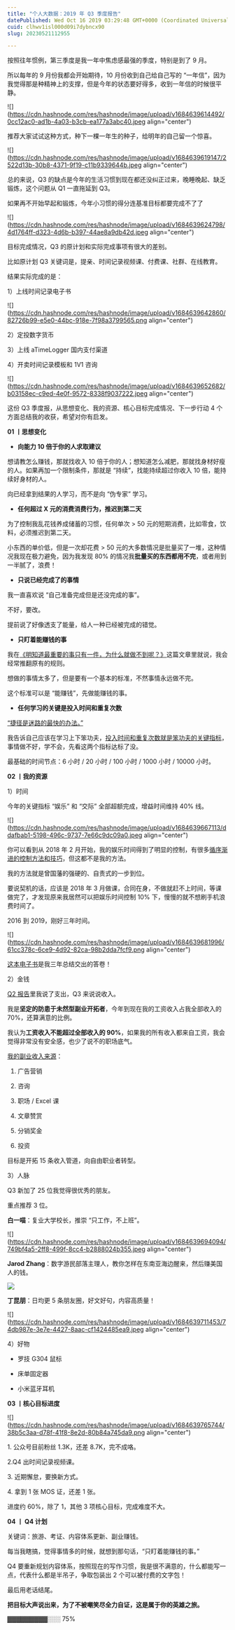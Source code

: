```yaml
---
title: "个人大数据：2019 年 Q3 季度报告"
datePublished: Wed Oct 16 2019 03:29:48 GMT+0000 (Coordinated Universal Time)
cuid: clhwv1isl000d09i7dybncx90
slug: 20230521112955

---
```


按照往年惯例，第三季度是我一年中焦虑感最强的季度，特别是到了 9 月。

所以每年的 9 月份我都会开始期待，10 月份收到自己给自己写的 “一年信”，因为我觉得那是种精神上的支撑，但是今年的状态要好得多，收到一年信的时候很平静。

![](https://cdn.hashnode.com/res/hashnode/image/upload/v1684639614492/0cc12ac0-ad1b-4a03-b3cb-ea177a3abc40.jpeg align="center")

推荐大家试试这种方式，种下一棵一年生的种子，给明年的自己留一个惊喜。

![](https://cdn.hashnode.com/res/hashnode/image/upload/v1684639619147/2522d13b-30b8-4371-9f19-c11b9339644b.jpeg align="center")

总的来说，Q3 的缺点是今年的生活习惯到现在都还没纠正过来，晚睡晚起、缺乏锻炼，这个问题从 Q1 一直拖延到 Q3。

如果再不开始早起和锻炼，今年小习惯的得分连基准目标都要完成不了了

![](https://cdn.hashnode.com/res/hashnode/image/upload/v1684639624798/4d1764ff-d323-4d6b-b397-44ae8a9db42d.jpeg align="center")

目标完成情况，Q3 的原计划和实际完成事项有很大的差别。

比如原计划 Q3 关键词是，提亲、时间记录视频课、付费课、社群、在线教育。

结果实际完成的是：

1）上线时间记录电子书

![](https://cdn.hashnode.com/res/hashnode/image/upload/v1684639642860/82726b99-e5e0-44bc-918e-7f98a3799565.png align="center")

2）定投数字货币

3）上线 aTimeLogger 国内支付渠道

4）开卖时间记录模板和 1V1 咨询

![](https://cdn.hashnode.com/res/hashnode/image/upload/v1684639652682/b03158ec-c9ed-4e0f-9572-8338f9037222.jpeg align="center")

这份 Q3 季度报，从思想变化、我的资源、核心目标完成情况、下一步行动 4 个方面总结我的收获，希望对你有启发。

**01 丨思想变化**

* **向能力 10 倍于你的人求取建议**
    

想请教怎么赚钱，那就找收入 10 倍于你的人；想知道怎么减肥，那就找身材好瘦的人。如果再加一个限制条件，那就是 “持续”，找能持续超过你收入 10 倍，能持续好身材的人。

向已经拿到结果的人学习，而不是向 “伪专家” 学习。

* **任何超过 X 元的消费消费行为，推迟到第二天**
    

为了控制我乱花钱养成储蓄的习惯，任何单次 &gt; 50 元的短期消费，比如零食，饮料，必须推迟到第二天。

小东西的单价低，但是一次却花费 &gt; 50 元的大多数情况是批量买了一堆，这种情况我现在极力避免，因为我发现 80% 的情况我**批量买的东西都用不完**，或者用到一半腻了，浪费！

* **只说已经完成了的事情**
    

我一直喜欢说 “自己准备完成但是还没完成的事”。

不好，要改。

提前说了好像透支了能量，给人一种已经被完成的错觉。

* **只盯着能赚钱的事**
    

我在[《明知道最重要的事只有一件，为什么就做不到呢？》](http://mp.weixin.qq.com/s?__biz=MzI3MzU5MDA1OQ==&mid=2247485806&idx=1&sn=eb3aa4486e431f28ac0fe90095c9b3a7&chksm=eb21bb2adc56323c9a985e6093a9f9cc718272558a0b5222d5abcdf50e6ccc54c5d16baaaf76&scene=21#wechat_redirect)这篇文章里就说，我会经常推翻原有的规则。

想做的事情太多了，但是要有一个基本的标准，不然事情永远做不完。

这个标准可以是 “能赚钱”，先做能赚钱的事。

* **任何学习的关键是投入时间和重复次数**
    

[“捷径是迷路的最快的办法。”](https://mp.weixin.qq.com/s?__biz=MzIyMTI0MDY1NA==&mid=2651162075&idx=1&sn=121c49f66f44f72a0b3bbe02e3ff99e0&scene=21#wechat_redirect)

我告诉自己应该在学习上下笨功夫，[投入时间和重复次数就是笨功夫的关键指标](http://mp.weixin.qq.com/s?__biz=MzI3MzU5MDA1OQ==&mid=2247485854&idx=1&sn=12fd8ba5df11cc854675c68d32abf3ea&chksm=eb21bbdadc5632ccb501a87be9bd6a090f9f17e2072be2b77a39034111b819b2545b19f07c72&scene=21#wechat_redirect)，事情做不好，学不会，先看这两个指标达标了没。

最基础的时间节点：6 小时 / 20 小时 / 100 小时 / 1000 小时 / 10000 小时。

**02 丨我的资源**

1）时间

今年的关键指标 “娱乐” 和 “交际” 全部超额完成，增益时间维持 40% 线。

![](https://cdn.hashnode.com/res/hashnode/image/upload/v1684639667113/ddafbab1-5198-496c-9737-7e66c9dc09a0.jpeg align="center")

你可以看到从 2018 年 2 月开始，我的娱乐时间得到了明显的控制，有很多[循序渐进的控制方法和技巧](http://mp.weixin.qq.com/s?__biz=MzI3MzU5MDA1OQ==&mid=2247485294&idx=1&sn=d4fd61473a49de8ee414a3cb2cd9194a&chksm=eb21b52adc563c3c9948a775d6893a0a825464902f18475fdbd3068ff08398a707ba2d6e1b87&scene=21#wechat_redirect)，但这都不是我的方法。

我的方法就是曾国藩的强硬的、自责式的一步到位。

要说契机的话，应该是 2018 年 3 月做课，合同在身，不做就赶不上时间，等课做完了，才发现原来我居然可以把娱乐时间控制 10% 下，慢慢的就不想刷手机浪费时间了。

2016 到 2019，刚好三年时间。

![](https://cdn.hashnode.com/res/hashnode/image/upload/v1684639681996/61cc378c-6ce9-4d92-82ca-98b2dda7fcf9.png align="center")

[这本电子书](http://mp.weixin.qq.com/s?__biz=MzI3MzU5MDA1OQ==&mid=2247485852&idx=1&sn=c4ececbb7fd255d764db178bf48f4348&chksm=eb21bbd8dc5632ce5c0ce224dcb719bde505fc82c48b0cf7d7cb120a2dce49722bda2b7aa93d&scene=21#wechat_redirect)是我三年总结交出的答卷！

2）金钱

[Q2 报告](http://mp.weixin.qq.com/s?__biz=MzI3MzU5MDA1OQ==&mid=2247485753&idx=1&sn=aefcf2c49889dd4650f1987ba0a8ec0a&chksm=eb21bb7ddc56326b3467634371711c9658167cc00c0706b7ac8b9aff15623315a29437698528&scene=21#wechat_redirect)里我说了支出，Q3 来说说收入。

我是**坚定的防患于未然型副业开拓者**，今年到现在我的工资收入占我全部收入的 70%，还算满意的比例。

我认为**工资收入不能超过全部收入的 90%**，如果我的所有收入都来自工资，我会觉得非常没有安全感，也少了说不的职场底气。

[我的副业收入来源](http://mp.weixin.qq.com/s?__biz=MzI3MzU5MDA1OQ==&mid=2247485096&idx=1&sn=3a03ffec4045051eac8204eaae9ff8e4&chksm=eb21b4ecdc563dfa38f74025997acad6f32c44ab96983ceb7eee6ee4825fd819a2e92b6f4850&scene=21#wechat_redirect)：

1. 广告营销
    
2. 咨询
    
3. 职场 / Excel 课
    
4. 文章赞赏
    
5. 分销奖金
    
6. 投资
    

目标是开拓 15 条收入管道，向自由职业者转型。

3）人脉

Q3 新加了 25 位我觉得很优秀的朋友。

重点推荐 3 位。

**白一喵**：复业大学校长，推崇 “只工作，不上班”。

![](https://cdn.hashnode.com/res/hashnode/image/upload/v1684639694094/749bf4a5-2ff8-499f-8cc4-b2888024b355.jpeg align="center")

**Jarod Zhang**：数字游民部落主理人，教你怎样在东南亚海边醒来，然后赚美国人的钱。

![]( align="center")

**丁昆朋**：日均更 5 条朋友圈，好文好句，内容高质量！

![](https://cdn.hashnode.com/res/hashnode/image/upload/v1684639711453/74db987e-3e7e-4427-8aac-cf1424485ea9.jpeg align="center")

4）好物

* 罗技 G304 鼠标
    
* 床单固定器
    
* 小米蓝牙耳机
    

**03 丨核心目标进度**

![](https://cdn.hashnode.com/res/hashnode/image/upload/v1684639765744/38b5c3aa-d78f-41f8-8e2d-80b84a745da9.png align="center")

1\. 公众号目前粉丝 1.3K，还差 8.7K，完不成咯。

2.Q4 出时间记录视频课。

3\. 近期懈怠，要换新方式。

4\. 拿到 1 张 MOS 证，还差 1 张。

进度约 60%，除了 1，其他 3 项核心目标，完成难度不大。

**04 丨 Q4 计划**

关键词：旅游、考证、内容体系更新、副业赚钱。

每当我瞎搞，觉得事情多的时候，就想到那句话，“只盯着能赚钱的事。”

Q4 要重新规划内容体系，按照现在的写作习惯，我是很不满意的，什么都能写一点，代表什么都是半吊子，争取包装出 2 个可以被付费的文字包！

最后用老话结尾。

**把目标大声说出来，为了不被嘲笑尽全力自证，这是属于你的英雄之旅。**

▓▓▓▓▓▓▓▓▓░░░ 75%